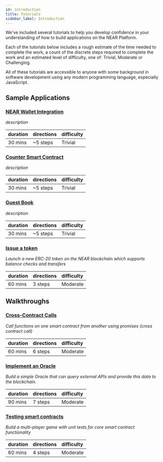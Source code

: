 ```yaml
---
id: introduction
title: Tutorials
sidebar_label: Introduction
---
```


We've included several tutorials to help you develop confidence in your understanding of how to build applications on the NEAR Platform.

Each of the tutorials below includes a rough estimate of the time needed to complete the work, a count of the discrete steps required to complete the work and an estimated level of difficulty, one of: Trivial, Moderate or Challenging.

All of these tutorials are accessible to anyone with some background in software development using any modern programming language, especially JavaScript.

## Sample Applications

### [NEAR Wallet Integration](/docs/tutorials/near-studio/near-wallet-integration)

*description*

| duration | directions | difficulty |
|:---------|:-----------|:-----------|
| 30 mins  | ~5 steps   | Trivial    |


### [Counter Smart Contract](/docs/tutorials/near-studio/counter-smart-contract)

*description*

| duration | directions | difficulty |
|:---------|:-----------|:-----------|
| 30 mins  | ~5 steps   | Trivial    |


### [Guest Book](/docs/tutorials/near-studio/guest-book)

*description*

| duration | directions | difficulty |
|:---------|:-----------|:-----------|
| 30 mins  | ~5 steps   | Trivial    |


### [Issue a token](/docs/tutorials/near-studio/token)

*Launch a new ERC-20 token on the NEAR blockchain which supports balance checks and transfers*

| duration | directions | difficulty |
|:---------|:-----------|:-----------|
| 60 mins  | 3 steps    | Moderate   |



## Walkthroughs

### [Cross-Contract Calls](/docs/tutorials/how-to-write-contracts-that-talk-to-each-other)

*Call functions on one smart contract from another using promises (cross contract call)*

| duration | directions | difficulty |
|:---------|:-----------|:-----------|
| 60 mins  | 6 steps    | Moderate   |


### [Implement an Oracle](/docs/tutorials/zero-to-hero)

*Build a simple Oracle that can query external APIs and provide this data to the blockchain.*

| duration | directions | difficulty |
|:---------|:-----------|:-----------|
| 90 mins  | 7 steps    | Moderate   |



### [Testing smart contracts](/docs/tutorials/test-your-smart-contracts)

*Build a multi-player game with unit tests for core smart contract functionality*

| duration | directions | difficulty |
|:---------|:-----------|:-----------|
| 60 mins  | 4 steps    | Moderate   |
